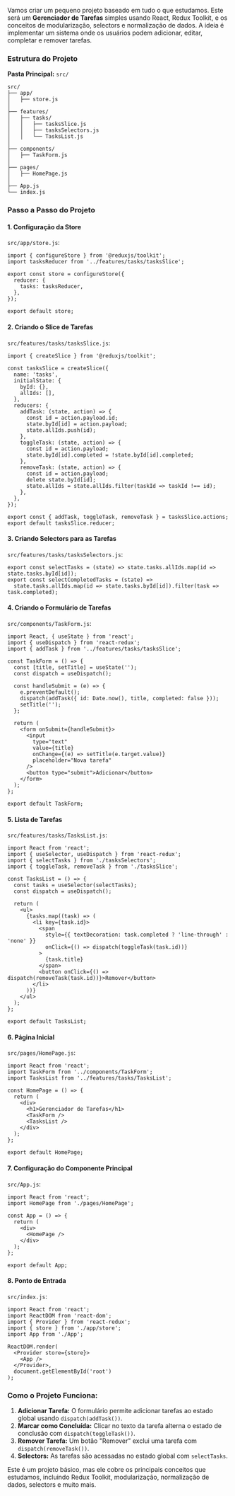Vamos criar um pequeno projeto baseado em tudo o que estudamos. Este será um **Gerenciador de Tarefas** simples usando React, Redux Toolkit, e os conceitos de modularização, selectors e normalização de dados. A ideia é implementar um sistema onde os usuários podem adicionar, editar, completar e remover tarefas.

### Estrutura do Projeto

**Pasta Principal:** `src/`

```
src/
├── app/
│   ├── store.js
│
├── features/
│   ├── tasks/
│   │   ├── tasksSlice.js
│   │   ├── tasksSelectors.js
│   │   └── TasksList.js
│
├── components/
│   ├── TaskForm.js
│
├── pages/
│   ├── HomePage.js
│
├── App.js
└── index.js
```

### Passo a Passo do Projeto

#### 1. **Configuração da Store**

`src/app/store.js`:

```
import { configureStore } from '@reduxjs/toolkit';
import tasksReducer from '../features/tasks/tasksSlice';

export const store = configureStore({
  reducer: {
    tasks: tasksReducer,
  },
});

export default store;
```

#### 2. **Criando o Slice de Tarefas**

`src/features/tasks/tasksSlice.js`:

```
import { createSlice } from '@reduxjs/toolkit';

const tasksSlice = createSlice({
  name: 'tasks',
  initialState: {
    byId: {},
    allIds: [],
  },
  reducers: {
    addTask: (state, action) => {
      const id = action.payload.id;
      state.byId[id] = action.payload;
      state.allIds.push(id);
    },
    toggleTask: (state, action) => {
      const id = action.payload;
      state.byId[id].completed = !state.byId[id].completed;
    },
    removeTask: (state, action) => {
      const id = action.payload;
      delete state.byId[id];
      state.allIds = state.allIds.filter(taskId => taskId !== id);
    },
  },
});

export const { addTask, toggleTask, removeTask } = tasksSlice.actions;
export default tasksSlice.reducer;
```

#### 3. **Criando Selectors para as Tarefas**

`src/features/tasks/tasksSelectors.js`:

```
export const selectTasks = (state) => state.tasks.allIds.map(id => state.tasks.byId[id]);
export const selectCompletedTasks = (state) =>
  state.tasks.allIds.map(id => state.tasks.byId[id]).filter(task => task.completed);
```

#### 4. **Criando o Formulário de Tarefas**

`src/components/TaskForm.js`:

```
import React, { useState } from 'react';
import { useDispatch } from 'react-redux';
import { addTask } from '../features/tasks/tasksSlice';

const TaskForm = () => {
  const [title, setTitle] = useState('');
  const dispatch = useDispatch();

  const handleSubmit = (e) => {
    e.preventDefault();
    dispatch(addTask({ id: Date.now(), title, completed: false }));
    setTitle('');
  };

  return (
    <form onSubmit={handleSubmit}>
      <input
        type="text"
        value={title}
        onChange={(e) => setTitle(e.target.value)}
        placeholder="Nova tarefa"
      />
      <button type="submit">Adicionar</button>
    </form>
  );
};

export default TaskForm;
```

#### 5. **Lista de Tarefas**

`src/features/tasks/TasksList.js`:

```
import React from 'react';
import { useSelector, useDispatch } from 'react-redux';
import { selectTasks } from './tasksSelectors';
import { toggleTask, removeTask } from './tasksSlice';

const TasksList = () => {
  const tasks = useSelector(selectTasks);
  const dispatch = useDispatch();

  return (
    <ul>
      {tasks.map((task) => (
        <li key={task.id}>
          <span
            style={{ textDecoration: task.completed ? 'line-through' : 'none' }}
            onClick={() => dispatch(toggleTask(task.id))}
          >
            {task.title}
          </span>
          <button onClick={() => dispatch(removeTask(task.id))}>Remover</button>
        </li>
      ))}
    </ul>
  );
};

export default TasksList;
```

#### 6. **Página Inicial**

`src/pages/HomePage.js`:

```
import React from 'react';
import TaskForm from '../components/TaskForm';
import TasksList from '../features/tasks/TasksList';

const HomePage = () => {
  return (
    <div>
      <h1>Gerenciador de Tarefas</h1>
      <TaskForm />
      <TasksList />
    </div>
  );
};

export default HomePage;
```

#### 7. **Configuração do Componente Principal**

`src/App.js`:

```
import React from 'react';
import HomePage from './pages/HomePage';

const App = () => {
  return (
    <div>
      <HomePage />
    </div>
  );
};

export default App;
```

#### 8. **Ponto de Entrada**

`src/index.js`:

```
import React from 'react';
import ReactDOM from 'react-dom';
import { Provider } from 'react-redux';
import { store } from './app/store';
import App from './App';

ReactDOM.render(
  <Provider store={store}>
    <App />
  </Provider>,
  document.getElementById('root')
);
```

### Como o Projeto Funciona:

1. **Adicionar Tarefa:** O formulário permite adicionar tarefas ao estado global usando `dispatch(addTask())`.
2. **Marcar como Concluída:** Clicar no texto da tarefa alterna o estado de conclusão com `dispatch(toggleTask())`.
3. **Remover Tarefa:** Um botão "Remover" exclui uma tarefa com `dispatch(removeTask())`.
4. **Selectors:** As tarefas são acessadas no estado global com `selectTasks`.

Este é um projeto básico, mas ele cobre os principais conceitos que estudamos, incluindo Redux Toolkit, modularização, normalização de dados, selectors e muito mais.



